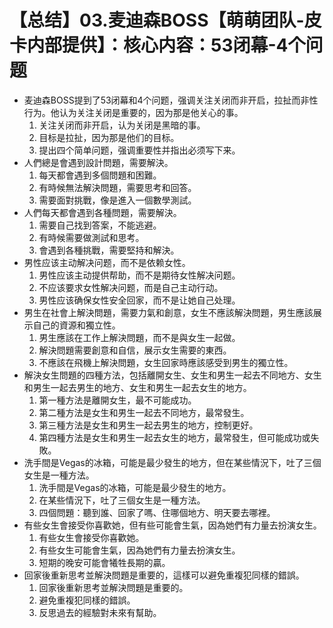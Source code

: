 # 【总结】03.麦迪森BOSS【萌萌团队-皮卡内部提供】：核心内容：53闭幕-4个问题

-   麦迪森BOSS提到了53闭幕和4个问题，强调关注关闭而非开启，拉扯而非性行为。他认为关注关闭是重要的，因为那是他关心的事。
    1.  关注关闭而非开启，认为关闭是黑暗的事。
    2.  目标是拉扯，因为那是他们的目标。
    3.  提出四个简单问题，强调重要性并指出必须写下来。
-   人們總是會遇到設計問題，需要解決。
    1.  每天都會遇到多個問題和困難。
    2.  有時候無法解決問題，需要思考和回答。
    3.  需要面對挑戰，像是進入一個數學測試。
-   人們每天都會遇到各種問題，需要解決。
    1.  需要自己找到答案，不能逃避。
    2.  有時候需要做測試和思考。
    3.  會遇到各種挑戰，需要堅持和解決。
-   男性应该主动解决问题，而不是依赖女性。
    1.  男性应该主动提供帮助，而不是期待女性解决问题。
    2.  不应该要求女性解决问题，而是自己主动行动。
    3.  男性应该确保女性安全回家，而不是让她自己处理。
-   男生在社會上解決問題，需要力氣和創意，女生不應該解決問題，男生應該展示自己的資源和獨立性。
    1.  男生應該在工作上解決問題，而不是與女生一起做。
    2.  解決問題需要創意和自信，展示女生需要的東西。
    3.  不應該在飛機上解決問題，女生回家時應該感受到男生的獨立性。
-   解決女生問題的四種方法，包括離開女生、女生和男生一起去不同地方、女生和男生一起去男生的地方、女生和男生一起去女生的地方。
    1.  第一種方法是離開女生，最不可能成功。
    2.  第二種方法是女生和男生一起去不同地方，最常發生。
    3.  第三種方法是女生和男生一起去男生的地方，控制更好。
    4.  第四種方法是女生和男生一起去女生的地方，最常發生，但可能成功或失敗。
-   洗手間是Vegas的冰箱，可能是最少發生的地方，但在某些情況下，吐了三個女生是一種方法。
    1.  洗手間是Vegas的冰箱，可能是最少發生的地方。
    2.  在某些情況下，吐了三個女生是一種方法。
    3.  四個問題：聽到誰、回家了嗎、住哪個地方、明天要去哪裡。
-   有些女生會接受你喜歡她，但有些可能會生氣，因為她們有力量去扮演女生。
    1.  有些女生會接受你喜歡她。
    2.  有些女生可能會生氣，因為她們有力量去扮演女生。
    3.  短期的晚安可能會犧牲長期的贏。 
-   回家後重新思考並解決問題是重要的，這樣可以避免重複犯同樣的錯誤。
    1.  回家後重新思考並解決問題是重要的。
    2.  避免重複犯同樣的錯誤。
    3.  反思過去的經驗對未來有幫助。